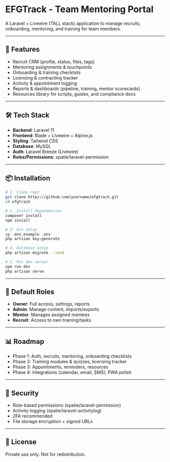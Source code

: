 # EFGTrack - Team Mentoring Portal

A Laravel + Livewire (TALL stack) application to manage recruits, onboarding, mentoring, and training for team members.

---

## 🚀 Features

-   Recruit CRM (profile, status, files, tags)
-   Mentoring assignments & touchpoints
-   Onboarding & training checklists
-   Licensing & contracting tracker
-   Activity & appointment logging
-   Reports & dashboards (pipeline, training, mentor scorecards)
-   Resources library for scripts, guides, and compliance docs

---

## 🛠 Tech Stack

-   **Backend**: Laravel 11
-   **Frontend**: Blade + Livewire + Alpine.js
-   **Styling**: Tailwind CSS
-   **Database**: MySQL
-   **Auth**: Laravel Breeze (Livewire)
-   **Roles/Permissions**: spatie/laravel-permission

---

## 📦 Installation

```bash
# 1. Clone repo
git clone https://github.com/yourname/efgtrack.git
cd efgtrack

# 2. Install dependencies
composer install
npm install

# 3. Env setup
cp .env.example .env
php artisan key:generate

# 4. Database setup
php artisan migrate --seed

# 5. Run dev server
npm run dev
php artisan serve
```

---

## 👥 Default Roles

-   **Owner**: Full access, settings, reports
-   **Admin**: Manage content, imports/exports
-   **Mentor**: Manages assigned mentees
-   **Recruit**: Access to own training/tasks

---

## 📊 Roadmap

-   Phase 1: Auth, recruits, mentoring, onboarding checklists
-   Phase 2: Training modules & quizzes, licensing tracker
-   Phase 3: Appointments, reminders, resources
-   Phase 4: Integrations (calendar, email, SMS), PWA polish

---

## 🔐 Security

-   Role-based permissions (spatie/laravel-permission)
-   Activity logging (spatie/laravel-activitylog)
-   2FA recommended
-   File storage encryption + signed URLs

---

## 📄 License

Private use only. Not for redistribution.

